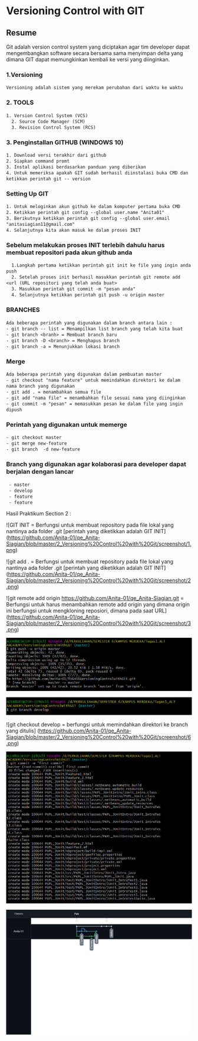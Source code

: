 # Versioning Control with GIT

## Resume
Git adalah version control system yang diciptakan agar tim developer dapat mengembangkan software secara bersama sama menyimpan delta yang dimana GIT dapat memungkinkan kembali ke versi yang diinginkan.

### 1.Versioning 
    Versioning adalah sistem yang merekam perubahan dari waktu ke waktu 
    
### 2. TOOLS
    1. Version Control System (VCS)
	  2. Source Code Manager (SCM)
	  3. Revision Control System (RCS)
    
### 3. Penginstallan GITHUB (WINDOWS 10)
    1. Download versi terakhir dari github
    2. Siapkan command promt
    3. Instal aplikasi berdasarkan panduan yang diberikan
    4. Untuk memeriksa apakah GIT sudah berhasil diinstalasi buka CMD dan ketikkan perintah git -- version
    
 
 ### Setting Up GIT 
    1. Untuk meloginkan akun github ke dalam komputer pertama buka CMD 
    2. Ketikkan perintah git config --global user.name "Anita01"
    3. Berikutnya ketikkan perintah git config --global user.email "anitasiagian11@gmail.com"
    4. Selanjutnya kita akan masuk ke dalam proses INIT
    
  ### Sebelum melakukan proses INIT terlebih dahulu harus membuat repositori pada akun github anda 
	  1.Langkah pertama ketikkan perintah git init ke file yang ingin anda push 
	  2. Setelah proses init berhasil masukkan perintah git remote add <url (URL repositori yang telah anda buat>
	  3. Masukkan perintah git commit -m "pesan anda"
	  4. Selanjutnya ketikkan perintah git push -u origin master

   ### BRANCHES 
    Ada beberapa perintah yang digunakan dalam branch antara lain :
    - git branch -- list = Menampilkan list branch yang telah kita buat
    - git branch <branh> = Membuat branch baru
    - git branch -D <branch> = Menghapus branch 
    - git branch -a = Menunjukkan lokasi branch

   ### Merge 
    Ada beberapa perintah yang digunakan dalam pembuatan master 
    - git checkout "nama feature" untuk memindahkan direktori ke dalam nama branch yang digunakan
    - git add . = menambahkan semua file
    - git add "nama file" = menambahkan file sesuai nama yang diinginkan 
    - git commit -m "pesan" = memasukkan pesan ke dalam file yang ingin dipush

   ### Perintah yang digunakan untuk memerge 
    - git checkout master
    - git merge new-feature
    - git branch  -d new-feature

   ### Branch yang digunakan agar kolaborasi para developer dapat berjalan dengan lancar
     - master
     - develop
     - feature
     - feature



Hasil Praktikum Section 2 : 

![GIT INIT = Berfungsi untuk membuat repository pada file lokal yang nantinya ada folder .git [perintah yang diketikkan adalah GIT INIT]
(https://github.com/Anita-01/qe_Anita-Siagian/blob/master/2_Versioning%20Control%20with%20Git/screenshot/1.png)

![git add . = Berfungsi untuk membuat repository pada file lokal yang nantinya ada folder .git [perintah yang diketikkan adalah GIT INIT]
(https://github.com/Anita-01/qe_Anita-Siagian/blob/master/2_Versioning%20Control%20with%20Git/screenshot/2.png)

![git remote add origin https://github.com/Anita-01/qe_Anita-Siagian.git = Berfungsi untuk harus menambahkan remote add origin yang dimana origin ini berfungsi untuk mengkloning reposiori, dimana pada saat URL]
(https://github.com/Anita-01/qe_Anita-Siagian/blob/master/2_Versioning%20Control%20with%20Git/screenshot/3.png)

![git push -u origin master berfungsi untuk mengambil commit dari branch master di repository remote yang dimana origin adalah nama remote](https://github.com/Anita-01/qe_Anita-Siagian/blob/master/2_Versioning%20Control%20with%20Git/screenshot/4.png)

![git branch develop = berfungsi untuk membuat branch baru](https://github.com/Anita-01/qe_Anita-Siagian/blob/master/2_Versioning%20Control%20with%20Git/screenshot/5.png)

![git checkout develop = berfungsi untuk memindahkan direktori ke branch yang ditulis]
(https://github.com/Anita-01/qe_Anita-Siagian/blob/master/2_Versioning%20Control%20with%20Git/screenshot/6.png)

![git push -u origin develop ](https://github.com/Anita-01/qe_Anita-Siagian/blob/master/2_Versioning%20Control%20with%20Git/screenshot/7.png)

![Network ini berfungsi untuk melihat visualizer secara keseluruhan dan dimana setiap commit pada setiap cabang dari setiap repositori yang memiliki jaringan](https://github.com/Anita-01/qe_Anita-Siagian/blob/master/2_Versioning%20Control%20with%20Git/screenshot/Network.png)
